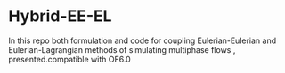 # Hybrid-EE-EL
In this repo both formulation and code for coupling Eulerian-Eulerian and Eulerian-Lagrangian methods of simulating multiphase flows , presented.compatible with OF6.0
